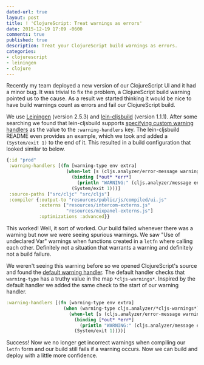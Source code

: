 ```yaml
---
dated-url: true
layout: post
title: ! 'ClojureScript: Treat warnings as errors'
date: 2015-12-19 17:09 -0600
comments: true
published: true
description: Treat your ClojureScript build warnings as errors.
categories:
- clojurescript
- leiningen
- clojure
---
```


Recently my team deployed a new version of our ClojureScript UI and it had a minor bug.
It was trivial to fix the problem, a ClojureScript build warning pointed us to the cause.
As a result we started thinking it would be nice to have build warnings count as errors and fail our ClojureScript build.

We use [Leiningen](http://leiningen.org/) (version 2.5.3) and [lein-cljsbuild](https://github.com/emezeske/lein-cljsbuild) (version 1.1.1).
After some searching we found that lein-cljsbuild supports [specifying custom warning handlers](https://github.com/emezeske/lein-cljsbuild#custom-warning-handlers) as the value to the `:warning-handlers` key.
The lein-cljsbuild README even provides an example, which we took and added a `(System/exit 1)` to the end of it.
This resulted in a build configuration that looked similar to below.

```clojure
{:id "prod"
 :warning-handlers [(fn [warning-type env extra]
                      (when-let [s (cljs.analyzer/error-message warning-type extra)]
                        (binding [*out* *err*]
                          (println "WARNING:" (cljs.analyzer/message env s)))
                        (System/exit 1)))]
 :source-paths ["src/cljc" "src/cljs"]
 :compiler {:output-to "resources/public/js/compiled/ui.js"
            :externs ["resources/intercom-externs.js"
                      "resources/mixpanel-externs.js"]
            :optimizations :advanced}}
```

This worked!
Well, it sort of worked.
Our build failed whenever there was a warning but now we were seeing spurious warnings.
We saw "Use of undeclared Var" warnings when functions created in a `letfn` where calling each other.
Definitely not a situation that warrants a warning and definitely not a build failure.

We weren't seeing this warning before so we opened ClojureScript's source and found the [default warning handler](https://github.com/clojure/clojurescript/blob/452edf43927566cc0ea0a3846706c0294cef235d/src/main/clojure/cljs/analyzer.cljc#L360-L366).
The default handler checks that `warning-type` has a truthy value in the map `*cljs-warnings*`.
Inspired by the default handler we added the same check to the start of our warning handler.

```clojure
:warning-handlers [(fn [warning-type env extra]
                     (when (warning-type cljs.analyzer/*cljs-warnings*)
                       (when-let [s (cljs.analyzer/error-message warning-type extra)]
                         (binding [*out* *err*]
                           (println "WARNING:" (cljs.analyzer/message env s)))
                         (System/exit 1))))]
```

Success!
Now we no longer get incorrect warnings when compiling our `letfn` form and our build still fails if a warning occurs.
Now we can build and deploy with a little more confidence.
